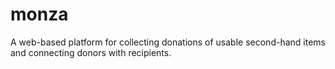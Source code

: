 # monza
A web-based platform for collecting donations of usable second-hand items and connecting donors with recipients.
